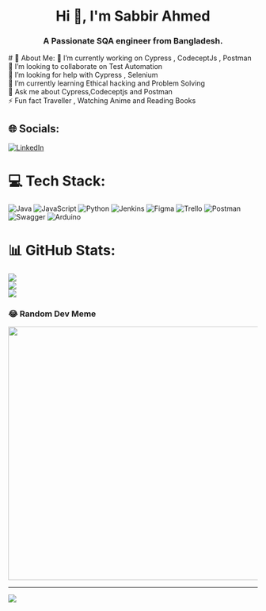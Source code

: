 <h1 align="center">Hi 👋, I'm Sabbir Ahmed</h1>
<h3 align="center">A Passionate SQA engineer from Bangladesh.</h3>
# 💫 About Me:
🔭 I’m currently working on Cypress , CodeceptJs , Postman<br>👯 I’m looking to collaborate on Test Automation<br>🤝 I’m looking for help with Cypress , Selenium<br>🌱 I’m currently learning Ethical hacking and Problem Solving<br>💬 Ask me about Cypress,Codeceptjs and Postman<br>⚡ Fun fact Traveller , Watching Anime and Reading Books


## 🌐 Socials:
[![LinkedIn](https://img.shields.io/badge/LinkedIn-%230077B5.svg?logo=linkedin&logoColor=white)](https://linkedin.com/in/sabbir-ahmed133) 

# 💻 Tech Stack:
![Java](https://img.shields.io/badge/java-%23ED8B00.svg?style=for-the-badge&logo=java&logoColor=white) ![JavaScript](https://img.shields.io/badge/javascript-%23323330.svg?style=for-the-badge&logo=javascript&logoColor=%23F7DF1E) ![Python](https://img.shields.io/badge/python-3670A0?style=for-the-badge&logo=python&logoColor=ffdd54) ![Jenkins](https://img.shields.io/badge/jenkins-%232C5263.svg?style=for-the-badge&logo=jenkins&logoColor=white) 	![Figma](https://img.shields.io/badge/figma-%23F24E1E.svg?style=for-the-badge&logo=figma&logoColor=white) ![Trello](https://img.shields.io/badge/Trello-%23026AA7.svg?style=for-the-badge&logo=Trello&logoColor=white) ![Postman](https://img.shields.io/badge/Postman-FF6C37?style=for-the-badge&logo=postman&logoColor=white) ![Swagger](https://img.shields.io/badge/-Swagger-%23Clojure?style=for-the-badge&logo=swagger&logoColor=white) ![Arduino](https://img.shields.io/badge/-Arduino-00979D?style=for-the-badge&logo=Arduino&logoColor=white)
# 📊 GitHub Stats:
![](https://github-readme-stats.vercel.app/api?username=S4BB1R&theme=radical&hide_border=false&include_all_commits=true&count_private=false)<br/>
![](https://github-readme-streak-stats.herokuapp.com/?user=S4BB1R&theme=radical&hide_border=false)<br/>
![](https://github-readme-stats.vercel.app/api/top-langs/?username=S4BB1R&theme=radical&hide_border=false&include_all_commits=true&count_private=false&layout=compact)

### 😂 Random Dev Meme
<img src="https://random-memer.herokuapp.com/" width="512px"/>

---
[![](https://visitcount.itsvg.in/api?id=S4BB1R&icon=0&color=0)](https://visitcount.itsvg.in)

<!---
S4BB1R/S4BB1R is a ✨ special ✨ repository because its `README.md` (this file) appears on your GitHub profile.
You can click the Preview link to take a look at your changes.
--->
